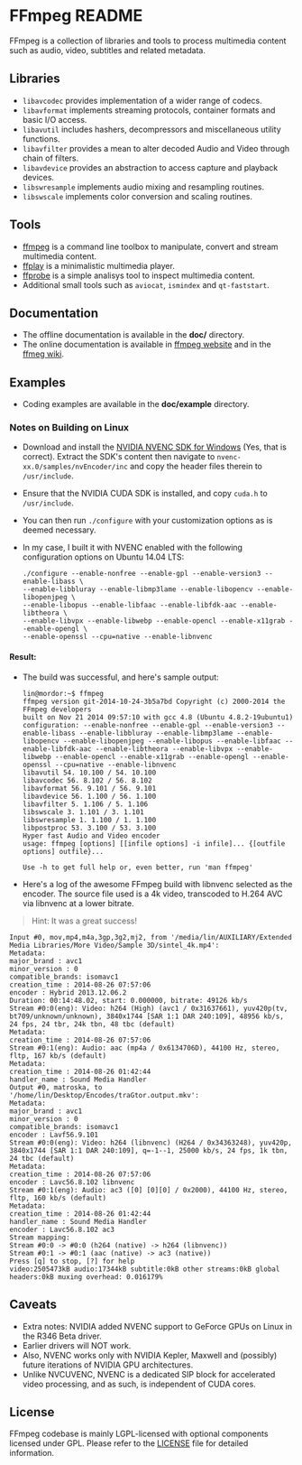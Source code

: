 FFmpeg README
=============

FFmpeg is a collection of libraries and tools to process multimedia content
such as audio, video, subtitles and related metadata.

## Libraries

* `libavcodec` provides implementation of a wider range of codecs.
* `libavformat` implements streaming protocols, container formats and basic I/O access.
* `libavutil` includes hashers, decompressors and miscellaneous utility functions.
* `libavfilter` provides a mean to alter decoded Audio and Video through chain of filters.
* `libavdevice` provides an abstraction to access capture and playback devices.
* `libswresample` implements audio mixing and resampling routines.
* `libswscale` implements color conversion and scaling routines.

## Tools

* [ffmpeg](http://ffmpeg.org/ffmpeg.html) is a command line toolbox to
  manipulate, convert and stream multimedia content.
* [ffplay](http://ffmpeg.org/ffplay.html) is a minimalistic multimedia player.
* [ffprobe](http://ffmpeg.org/ffprobe.html) is a simple analisys tool to inspect
  multimedia content.
* Additional small tools such as `aviocat`, `ismindex` and `qt-faststart`.

## Documentation

* The offline documentation is available in the **doc/** directory.
* The online documentation is available in [ffmpeg website](http://ffmpeg.org) and in the [ffmeg wiki](http://trac.ffmpeg.org).

## Examples

* Coding examples are available in the **doc/example** directory.


### Notes on Building on Linux

* Download and install the [NVIDIA NVENC SDK for Windows](https://developer.nvidia.com/nvidia-video-codec-sdk) (Yes, that is correct). Extract the SDK's content then navigate to `nvenc-xx.0/samples/nvEncoder/inc` and copy the header files therein to `/usr/include`.
* Ensure that the NVIDIA CUDA SDK is installed, and copy `cuda.h` to `/usr/include`.
* You can then run `./configure` with your customization options as is deemed necessary.
* In my case, I built it with NVENC enabled with the following configuration options on Ubuntu 14.04 LTS:

	```
	./configure --enable-nonfree --enable-gpl --enable-version3 --enable-libass \
	--enable-libbluray --enable-libmp3lame --enable-libopencv --enable-libopenjpeg \
	--enable-libopus --enable-libfaac --enable-libfdk-aac --enable-libtheora \
	--enable-libvpx --enable-libwebp --enable-opencl --enable-x11grab --enable-opengl \
	--enable-openssl --cpu=native --enable-libnvenc
	```

#### Result:

* The build was successful, and here's sample output:
	```
	lin@mordor:~$ ffmpeg
	ffmpeg version git-2014-10-24-3b5a7bd Copyright (c) 2000-2014 the FFmpeg developers
	built on Nov 21 2014 09:57:10 with gcc 4.8 (Ubuntu 4.8.2-19ubuntu1)
	configuration: --enable-nonfree --enable-gpl --enable-version3 --enable-libass --enable-libbluray --enable-libmp3lame --enable-libopencv --enable-libopenjpeg --enable-libopus --enable-libfaac --enable-libfdk-aac --enable-libtheora --enable-libvpx --enable-libwebp --enable-opencl --enable-x11grab --enable-opengl --enable-openssl --cpu=native --enable-libnvenc
	libavutil 54. 10.100 / 54. 10.100
	libavcodec 56. 8.102 / 56. 8.102
	libavformat 56. 9.101 / 56. 9.101
	libavdevice 56. 1.100 / 56. 1.100
	libavfilter 5. 1.106 / 5. 1.106
	libswscale 3. 1.101 / 3. 1.101
	libswresample 1. 1.100 / 1. 1.100
	libpostproc 53. 3.100 / 53. 3.100
	Hyper fast Audio and Video encoder
	usage: ffmpeg [options] [[infile options] -i infile]... {[outfile options] outfile}...

	Use -h to get full help or, even better, run 'man ffmpeg'
	```

* Here's a log of the awesome FFmpeg build with libnvenc selected as the encoder. The source file used is a 4k video, transcoded to H.264 AVC via libnvenc at a lower bitrate. 

> Hint:
> It was a great success!

```
Input #0, mov,mp4,m4a,3gp,3g2,mj2, from '/media/lin/AUXILIARY/Extended Media Libraries/More Video/Sample 3D/sintel_4k.mp4':
Metadata:
major_brand : avc1
minor_version : 0
compatible_brands: isomavc1
creation_time : 2014-08-26 07:57:06
encoder : Hybrid 2013.12.06.2
Duration: 00:14:48.02, start: 0.000000, bitrate: 49126 kb/s
Stream #0:0(eng): Video: h264 (High) (avc1 / 0x31637661), yuv420p(tv, bt709/unknown/unknown), 3840x1744 [SAR 1:1 DAR 240:109], 48956 kb/s, 24 fps, 24 tbr, 24k tbn, 48 tbc (default)
Metadata:
creation_time : 2014-08-26 07:57:06
Stream #0:1(eng): Audio: aac (mp4a / 0x6134706D), 44100 Hz, stereo, fltp, 167 kb/s (default)
Metadata:
creation_time : 2014-08-26 01:42:44
handler_name : Sound Media Handler
Output #0, matroska, to '/home/lin/Desktop/Encodes/traGtor.output.mkv':
Metadata:
major_brand : avc1
minor_version : 0
compatible_brands: isomavc1
encoder : Lavf56.9.101
Stream #0:0(eng): Video: h264 (libnvenc) (H264 / 0x34363248), yuv420p, 3840x1744 [SAR 1:1 DAR 240:109], q=-1--1, 25000 kb/s, 24 fps, 1k tbn, 24 tbc (default)
Metadata:
creation_time : 2014-08-26 07:57:06
encoder : Lavc56.8.102 libnvenc
Stream #0:1(eng): Audio: ac3 ([0] [0][0] / 0x2000), 44100 Hz, stereo, fltp, 160 kb/s (default)
Metadata:
creation_time : 2014-08-26 01:42:44
handler_name : Sound Media Handler
encoder : Lavc56.8.102 ac3
Stream mapping:
Stream #0:0 -> #0:0 (h264 (native) -> h264 (libnvenc))
Stream #0:1 -> #0:1 (aac (native) -> ac3 (native))
Press [q] to stop, [?] for help
video:2505473kB audio:17344kB subtitle:0kB other streams:0kB global headers:0kB muxing overhead: 0.016179%
```

## Caveats

* Extra notes: NVIDIA added NVENC support to GeForce GPUs on Linux in the R346 Beta driver.
* Earlier drivers will NOT work.
* Also, NVENC works only with NVIDIA Kepler, Maxwell and (possibly) future iterations of NVIDIA GPU architectures.
* Unlike NVCUVENC, NVENC is a dedicated SIP block for accelerated video processing, and as such, is independent of CUDA cores.

## License

FFmpeg codebase is mainly LGPL-licensed with optional components licensed under GPL. Please refer to the [LICENSE](LICENSE.md) file for detailed information.
